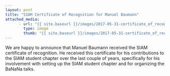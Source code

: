 ```yaml
---
layout: post
title: "SIAM Certificate of Recognition for Manuel Baumann"
attached_media:
      - url: "{{ site.baseurl }}/images/2017-05-31-certificate_of_recognition.jpg"
        type: image
        thumb: "{{ site.baseurl }}/images/2017-05-31-certificate_of_recognition-thumb.jpg"
---
```

We are happy to announce that Manuel Baumann received the SIAM certificate of recognition. He received this certificate for his contributions to the SIAM student chapter over the last couple of years, specifically for his involvement with setting up the SIAM student chapter and for organizing the BaNaNa talks. 
